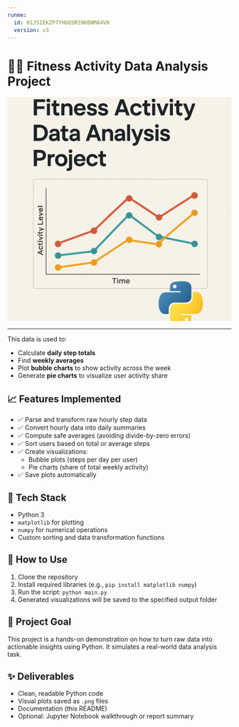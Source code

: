 ```yaml
---
runme:
  id: 01JS1EKZP7YH6QSM39K0NMA4VH
  version: v3
---
```


# 🏃‍♂️ Fitness Activity Data Analysis Project
![fitness](fitness.png)

---
This data is used to:
- Calculate **daily step totals**
- Find **weekly averages**
- Plot **bubble charts** to show activity across the week
- Generate **pie charts** to visualize user activity share


## 📈 Features Implemented

- ✅ Parse and transform raw hourly step data
- ✅ Convert hourly data into daily summaries
- ✅ Compute safe averages (avoiding divide-by-zero errors)
- ✅ Sort users based on total or average steps
- ✅ Create visualizations:
  - Bubble plots (steps per day per user)
  - Pie charts (share of total weekly activity)
- ✅ Save plots automatically


## 🧰 Tech Stack

- Python 3
- `matplotlib` for plotting
- `numpy` for numerical operations
- Custom sorting and data transformation functions


## 🚀 How to Use

1. Clone the repository
2. Install required libraries (e.g., `pip install matplotlib numpy`)
3. Run the script: `python main.py`
4. Generated visualizations will be saved to the specified output folder


## 📌 Project Goal

This project is a hands-on demonstration on how to turn raw data into actionable insights using Python. It simulates a real-world data analysis task.

## ✨ Deliverables

- Clean, readable Python code
- Visual plots saved as `.png` files
- Documentation (this README)
- Optional: Jupyter Notebook walkthrough or report summary
